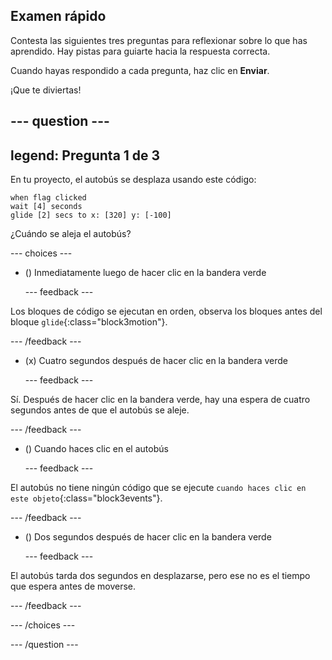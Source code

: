 ## Examen rápido

Contesta las siguientes tres preguntas para reflexionar sobre lo que has aprendido. Hay pistas para guiarte hacia la respuesta correcta.

Cuando hayas respondido a cada pregunta, haz clic en **Enviar**.

¡Que te diviertas!

--- question ---
---
legend: Pregunta 1 de 3
---

En tu proyecto, el autobús se desplaza usando este código:

```blocks3
when flag clicked 
wait [4] seconds
glide [2] secs to x: [320] y: [-100]
```

¿Cuándo se aleja el autobús?

--- choices ---

- () Inmediatamente luego de hacer clic en la bandera verde

  --- feedback ---

Los bloques de código se ejecutan en orden, observa los bloques antes del bloque `glide`{:class="block3motion"}.

  --- /feedback ---

- (x) Cuatro segundos después de hacer clic en la bandera verde

  --- feedback ---

Sí. Después de hacer clic en la bandera verde, hay una espera de cuatro segundos antes de que el autobús se aleje.

  --- /feedback ---

- () Cuando haces clic en el autobús

  --- feedback ---

El autobús no tiene ningún código que se ejecute `cuando haces clic en este objeto`{:class="block3events"}.

  --- /feedback ---

- () Dos segundos después de hacer clic en la bandera verde

  --- feedback ---

El autobús tarda dos segundos en desplazarse, pero ese no es el tiempo que espera antes de moverse.

  --- /feedback ---

--- /choices ---

--- /question ---
